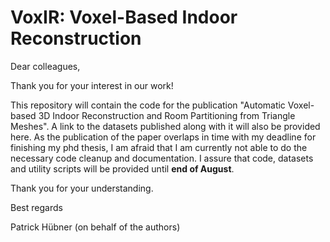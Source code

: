 # VoxIR: Voxel-Based Indoor Reconstruction

Dear colleagues,

Thank you for your interest in our work!

This repository will contain the code for the publication "Automatic Voxel-based 3D Indoor Reconstruction and Room Partitioning from Triangle Meshes".
A link to the datasets published along with it will also be provided here.
As the publication of the paper overlaps in time with my deadline for finishing my phd thesis, I am afraid that I am currently not able to do the necessary code cleanup and documentation.
I assure that code, datasets and utility scripts will be provided until **end of August**.

Thank you for your understanding.

Best regards

Patrick Hübner
(on behalf of the authors)
